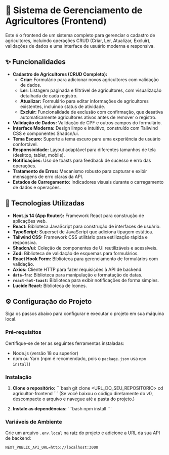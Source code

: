# 🌾 Sistema de Gerenciamento de Agricultores (Frontend)

Este é o frontend de um sistema completo para gerenciar o cadastro de agricultores, incluindo operações CRUD (Criar, Ler, Atualizar, Excluir), validações de dados e uma interface de usuário moderna e responsiva.

## ✨ Funcionalidades

*   **Cadastro de Agricultores (CRUD Completo):**
    *   **Criar:** Formulário para adicionar novos agricultores com validação de dados.
    *   **Ler:** Listagem paginada e filtrável de agricultores, com visualização detalhada de cada registro.
    *   **Atualizar:** Formulário para editar informações de agricultores existentes, incluindo status de atividade.
    *   **Excluir:** Funcionalidade de exclusão com confirmação, que desativa automaticamente agricultores ativos antes de remover o registro.
*   **Validação de Dados:** Validação de CPF e outros campos do formulário.
*   **Interface Moderna:** Design limpo e intuitivo, construído com Tailwind CSS e componentes Shadcn/ui.
*   **Tema Escuro:** Suporte a tema escuro para uma experiência de usuário confortável.
*   **Responsividade:** Layout adaptável para diferentes tamanhos de tela (desktop, tablet, mobile).
*   **Notificações:** Uso de toasts para feedback de sucesso e erro das operações.
*   **Tratamento de Erros:** Mecanismo robusto para capturar e exibir mensagens de erro claras da API.
*   **Estados de Carregamento:** Indicadores visuais durante o carregamento de dados e operações.

## 🚀 Tecnologias Utilizadas

*   **Next.js 14 (App Router):** Framework React para construção de aplicações web.
*   **React:** Biblioteca JavaScript para construção de interfaces de usuário.
*   **TypeScript:** Superset de JavaScript que adiciona tipagem estática.
*   **Tailwind CSS:** Framework CSS utilitário para estilização rápida e responsiva.
*   **Shadcn/ui:** Coleção de componentes de UI reutilizáveis e acessíveis.
*   **Zod:** Biblioteca de validação de esquemas para formulários.
*   **React Hook Form:** Biblioteca para gerenciamento de formulários com validação.
*   **Axios:** Cliente HTTP para fazer requisições à API de backend.
*   **`date-fns`:** Biblioteca para manipulação e formatação de datas.
*   **`react-hot-toast`:** Biblioteca para exibir notificações de forma simples.
*   **Lucide React:** Biblioteca de ícones.

## ⚙️ Configuração do Projeto

Siga os passos abaixo para configurar e executar o projeto em sua máquina local.

### Pré-requisitos

Certifique-se de ter as seguintes ferramentas instaladas:

*   Node.js (versão 18 ou superior)
*   npm ou Yarn (npm é recomendado, pois o `package.json` usa `npm install`)

### Instalação

1.  **Clone o repositório:**
    \`\`\`bash
    git clone <URL_DO_SEU_REPOSITORIO>
    cd agricultor-frontend
    \`\`\`
    (Se você baixou o código diretamente do v0, descompacte o arquivo e navegue até a pasta do projeto.)

2.  **Instale as dependências:**
    \`\`\`bash
    npm install
    \`\`\`

### Variáveis de Ambiente

Crie um arquivo `.env.local` na raiz do projeto e adicione a URL da sua API de backend:

```dotenv
NEXT_PUBLIC_API_URL=http://localhost:3000
